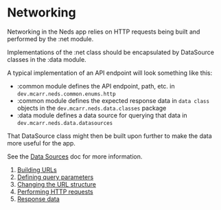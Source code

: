 # Networking

Networking in the Neds app relies on HTTP requests being built and performed by the :net module.

Implementations of the :net class should be encapsulated by DataSource classes in the :data module.

A typical implementation of an API endpoint will look something like this:
- :common module defines the API endpoint, path, etc. in `dev.mcarr.neds.common.enums.http`
- :common module defines the expected response data in `data class` objects in the `dev.mcarr.neds.data.classes` package
- :data module defines a data source for querying that data in `dev.mcarr.neds.data.datasources`

That DataSource class might then be built upon further to make the data more useful for the app.

See the [Data Sources](../datasource/README.md) doc for more information.

1. [Building URLs](BUILD_URL.md)
2. [Defining query parameters](QUERY_PARAMETERS.md)
3. [Changing the URL structure](URL_STRUCTURE.md)
4. [Performing HTTP requests](HTTP_REQUEST.md)
5. [Response data](RESPONSE_DATA.md)